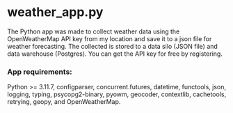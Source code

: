 # weather_app.py
The Python app was made to collect weather data using the OpenWeatherMap API key from my location and save it to a json file for weather forecasting. The collected is stored to a data silo (JSON file) and data warehouse (Postgres). You can get the API key for free by registering.

### App requirements:
Python >= 3.11.7, configparser, concurrent.futures, datetime, functools, json, logging, typing, psycopg2-binary, pyowm, geocoder, contextlib, cachetools, retrying, geopy, and OpenWeatherMap.

